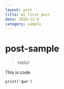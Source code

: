 ```yaml
---
layout: post
title: my first post
date: 2020-12-9 
category: sample
---
```

# post-sample
> Hello!

This is code
```python3
print('qwe')
```